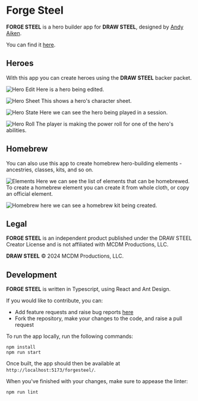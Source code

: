 # Forge Steel

**FORGE STEEL** is a hero builder app for **DRAW STEEL**, designed by [Andy Aiken](mailto:andy.aiken@live.co.uk).

You can find it [here](https://andyaiken.github.io/forgesteel/).

## Heroes

With this app you can create heroes using the **DRAW STEEL** backer packet.

![Hero Edit](./src/assets/screenshots/hero-edit.png)
Here is a hero being edited.

![Hero Sheet](./src/assets/screenshots/hero-sheet.png)
This shows a hero's character sheet.

![Hero State](./src/assets/screenshots/hero-state.png)
Here we can see the hero being played in a session.

![Hero Roll](./src/assets/screenshots/hero-roll.png)
The player is making the power roll for one of the hero's abilities.

## Homebrew

You can also use this app to create homebrew hero-building elements - ancestries, classes, kits, and so on.

![Elements](./src/assets/screenshots/elements.png)
Here we can see the list of elements that can be homebrewed. To create a homebrew element you can create it from whole cloth, or copy an official element.

![Homebrew](./src/assets/screenshots/homebrew.png)
here we can see a homebrew kit being created.

## Legal

**FORGE STEEL** is an independent product published under the DRAW STEEL Creator License and is not affiliated with MCDM Productions, LLC.

**DRAW STEEL** © 2024 MCDM Productions, LLC.

## Development

**FORGE STEEL** is written in Typescript, using React and Ant Design.

If you would like to contribute, you can:

* Add feature requests and raise bug reports [here](https://github.com/andyaiken/forgesteel/issues)
* Fork the repository, make your changes to the code, and raise a pull request

To run the app locally, run the following commands:

```
npm install
npm run start
```

Once built, the app should then be available at `http://localhost:5173/forgesteel/`.

When you've finished with your changes, make sure to appease the linter:

```
npm run lint
```
